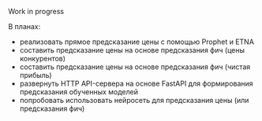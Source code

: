 Work in progress

В планах:
- реализовать прямое предсказание цены с помощью Prophet и ETNA
- составить предсказание цены на основе предсказания фич (цены конкурентов)
- составить предсказание цены на основе предсказания фич (чистая прибыль)
- развернуть HTTP API-сервера на основе FastAPI для формирования предсказания обученных моделей
- попробовать использовать нейросеть для предсказания цены (или предсказания фич)
